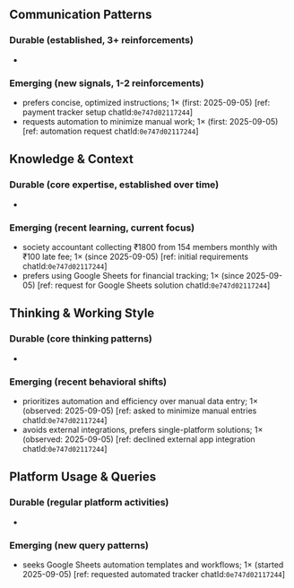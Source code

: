 ## Communication Patterns
### Durable (established, 3+ reinforcements)
- 

### Emerging (new signals, 1-2 reinforcements)
- prefers concise, optimized instructions; 1× (first: 2025-09-05) [ref: payment tracker setup chatId:`0e747d02117244`]
- requests automation to minimize manual work; 1× (first: 2025-09-05) [ref: automation request chatId:`0e747d02117244`]

## Knowledge & Context
### Durable (core expertise, established over time)
- 

### Emerging (recent learning, current focus)
- society accountant collecting ₹1800 from 154 members monthly with ₹100 late fee; 1× (since 2025-09-05) [ref: initial requirements chatId:`0e747d02117244`]
- prefers using Google Sheets for financial tracking; 1× (since 2025-09-05) [ref: request for Google Sheets solution chatId:`0e747d02117244`]

## Thinking & Working Style
### Durable (core thinking patterns)
- 

### Emerging (recent behavioral shifts)
- prioritizes automation and efficiency over manual data entry; 1× (observed: 2025-09-05) [ref: asked to minimize manual entries chatId:`0e747d02117244`]
- avoids external integrations, prefers single-platform solutions; 1× (observed: 2025-09-05) [ref: declined external app integration chatId:`0e747d02117244`]

## Platform Usage & Queries
### Durable (regular platform activities)
- 

### Emerging (new query patterns)
- seeks Google Sheets automation templates and workflows; 1× (started 2025-09-05) [ref: requested automated tracker chatId:`0e747d02117244`]